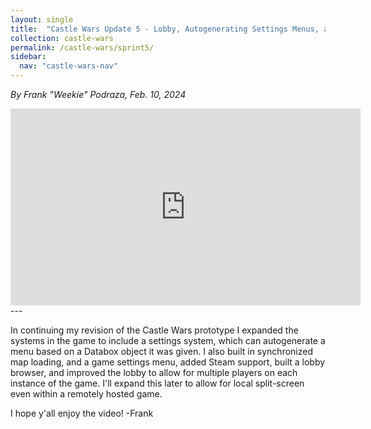 ```yaml
---
layout: single
title:  "Castle Wars Update 5 - Lobby, Autogenerating Settings Menus, and Steam Support"
collection: castle-wars
permalink: /castle-wars/sprint5/
sidebar:
  nav: "castle-wars-nav"
---
```


_By Frank "Weekie" Podraza, Feb. 10, 2024_

<iframe width="560" height="315" src="https://www.youtube.com/embed/iF1RU3sl2DA?si=ooUzK0h1JubDtB3a" title="YouTube video player" frameborder="0" allow="accelerometer; autoplay; clipboard-write; encrypted-media; gyroscope; picture-in-picture; web-share" allowfullscreen></iframe>
---

In continuing my revision of the Castle Wars prototype I expanded the systems in the game to include a settings system, which can autogenerate a menu based on a Databox object it was given. I also built in synchronized map loading, and a game settings menu, added Steam support, built a lobby browser, and improved the lobby to allow for multiple players on each instance of the game. I'll expand this later to allow for local split-screen even within a remotely hosted game.

I hope y'all enjoy the video!
-Frank